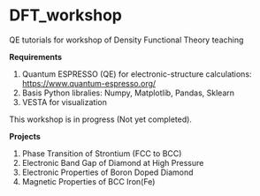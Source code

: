 # DFT_workshop
QE tutorials for workshop of Density Functional Theory teaching

**Requirements**
1. Quantum ESPRESSO (QE) for electronic-structure calculations: https://www.quantum-espresso.org/
2. Basis Python libralies: Numpy, Matplotlib, Pandas, Sklearn
3. VESTA for visualization

This workshop is in progress (Not yet completed).

**Projects**
1. Phase Transition of Strontium (FCC to BCC)
2. Electronic Band Gap of Diamond at High Pressure
3. Electronic Properties of Boron Doped Diamond
4. Magnetic Properties of BCC Iron(Fe)

